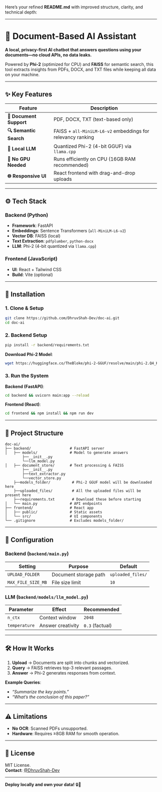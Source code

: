 Here’s your refined **README.md** with improved structure, clarity, and technical depth:

---

# **📄 Document-Based AI Assistant**  
**A local, privacy-first AI chatbot that answers questions using your documents—no cloud APIs, no data leaks.**  

Powered by **Phi-2** (optimized for CPU) and **FAISS** for semantic search, this tool extracts insights from PDFs, DOCX, and TXT files while keeping all data on your machine.  

---

## **✨ Key Features**  
| Feature | Description |  
|---------|-------------|  
| **📂 Document Support** | PDF, DOCX, TXT (text-based only) |  
| **🔍 Semantic Search** | FAISS + `all-MiniLM-L6-v2` embeddings for relevancy ranking |  
| **🤖 Local LLM** | Quantized Phi-2 (4-bit GGUF) via `llama.cpp` |  
| **🚫 No GPU Needed** | Runs efficiently on CPU (16GB RAM recommended) |  
| **🌐 Responsive UI** | React frontend with drag-and-drop uploads |  

---

## **⚙️ Tech Stack**  
### **Backend (Python)**  
- **Framework**: FastAPI  
- **Embeddings**: Sentence Transformers (`all-MiniLM-L6-v2`)  
- **Vector DB**: FAISS (local)  
- **Text Extraction**: `pdfplumber`, `python-docx`  
- **LLM**: Phi-2 (4-bit quantized via `llama.cpp`)  

### **Frontend (JavaScript)**  
- **UI**: React + Tailwind CSS  
- **Build**: Vite (optional)  

---

## **🚀 Installation**  
### **1. Clone & Setup**  
```bash  
git clone https://github.com/DhruvShah-Dev/doc-ai.git  
cd doc-ai  
```  

### **2. Backend Setup**  
```bash  
pip install -r backend/requirements.txt  
```  
**Download Phi-2 Model**:  
```bash  
wget https://huggingface.co/TheBloke/phi-2-GGUF/resolve/main/phi-2.Q4_K_M.gguf -O backend/models/phi-2.Q4_K_M.gguf  
```  

### **3. Run the System**  
**Backend (FastAPI)**:  
```bash  
cd backend && uvicorn main:app --reload  
```  
**Frontend (React)**:  
```bash  
cd frontend && npm install && npm run dev  
```  

---

## **📂 Project Structure**  
```  
doc-ai/  
├── backend/                  # FastAPI server  
│   ├── models/               # Model to generate answers
        ├──__init__.py
        └──llm_model.py
│   ├── document_store/       # Text processing & FAISS
        ├──__init__.py
        ├──text_extractor.py
        └──vector_store.py
    ├──models_folder/          # Phi-2 GGUF model will be downloaded here
    ├──uploaded_files/         # All the uploaded files will be present here
    ├──requirements.txt        # Download these before starting
│   └── main.py               # API endpoints  
├── frontend/                 # React app  
│   ├── public/               # Static assets  
│   └── src/                  # UI components  
└── .gitignore                # Excludes models_folder/  
```  

---

## **🔧 Configuration**  
### **Backend (`backend/main.py`)**  
| Setting | Purpose | Default |  
|---------|---------|---------|  
| `UPLOAD_FOLDER` | Document storage path | `uploaded_files/` |  
| `MAX_FILE_SIZE_MB` | File size limit | `10` |  

### **LLM (`backend/models/llm_model.py`)**  
| Parameter | Effect | Recommended |  
|-----------|--------|-------------|  
| `n_ctx` | Context window | `2048` |  
| `temperature` | Answer creativity | `0.3` (factual) |  

---

## **🛠️ How It Works**  
1. **Upload** → Documents are split into chunks and vectorized.  
2. **Query** → FAISS retrieves top-3 relevant passages.  
3. **Answer** → Phi-2 generates responses from context.  

**Example Queries**:  
- *“Summarize the key points.”*  
- *“What’s the conclusion of this paper?”*  

---

## **⚠️ Limitations**  
- **No OCR**: Scanned PDFs unsupported.  
- **Hardware**: Requires ≥8GB RAM for smooth operation.  

---

## **📜 License**  
MIT License.  
**Contact**: [@DhruvShah-Dev](https://github.com/DhruvShah-Dev)  

---

**Deploy locally and own your data!** 🔒🚀  

